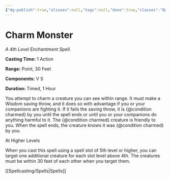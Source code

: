 ```yaml
---
{"dg-publish":true,"aliases":null,"tags":null,"done":true,"classes":"Bard, Druid, Sorcerer, Warlock, Wizard,","spellLevel":4,"school":"Enchantment","source":"XGE","permalink":"/spells/charm-monster/","dgHomeLink":false,"dgPassFrontmatter":true}
---
```


# Charm Monster
*A 4th Level Enchantment Spell.*

**Casting Time:** 1 Action

**Range:** Point, 30 Feet

**Components:** V S 

**Duration:** Timed, 1 Hour

You attempt to charm a creature you can see within range. It must make a Wisdom saving throw, and it does so with advantage if you or your companions are fighting it. If it fails the saving throw, it is {@condition charmed} by you until the spell ends or until you or your companions do anything harmful to it. The {@condition charmed} creature is friendly to you. When the spell ends, the creature knows it was {@condition charmed} by you.

At Higher Levels

When you cast this spell using a spell slot of 5th level or higher, you can target one additional creature for each slot level above 4th. The creatures must be within 30 feet of each other when you target them.

[[Spellcasting/Spells|Spells]]